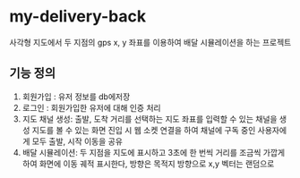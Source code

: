 # my-delivery-back
사각형 지도에서 두 지점의 gps x, y 좌표를 이용하여 배달 시뮬레이션을 하는 프로젝트

## 기능 정의
1. 회원가입 : 유저 정보를 db에저장
2. 로그인 : 회원가입한 유저에 대해 인증 처리
3. 지도 채널 생성: 출발, 도착 거리를 선택하는 지도 좌표를 입력할 수 있는 채널을 생성 지도를 볼 수 있는 화면 진입 시 웹 소켓 연결을 하여 채널에 구독 중인 사용자에게 모두 출발, 시작 이동을 공유
4. 배달 시뮬레이션: 두 지점을 지도에 표시하고 3초에 한 번씩 거리를 조금씩 가깝게하여 화면에 이동 궤적 표시한다, 방향은 목적지 방향으로 x,y 벡터는 랜덤으로



